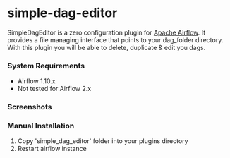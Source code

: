 # simple-dag-editor
SimpleDagEditor is a zero configuration plugin for [Apache Airflow](https://github.com/apache/airflow).
It provides a file managing interface that points to your dag_folder directory.
With this plugin you will be able to delete, duplicate & edit you dags.

### System Requirements

* Airflow 1.10.x
* Not tested for Airflow 2.x
    
### Screenshots

### Manual Installation
1. Copy 'simple_dag_editor' folder into your plugins directory
2. Restart airflow instance
